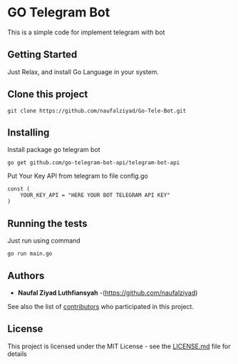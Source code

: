 # GO Telegram Bot

This is a simple code for implement telegram with bot 

## Getting Started

Just Relax, and install Go Language in your system.

## Clone this project

```
git clone https://github.com/naufalziyad/Go-Tele-Bot.git
```

## Installing

Install package go telegram bot 

```
go get github.com/go-telegram-bot-api/telegram-bot-api
```

Put Your Key API from telegram to file config.go 

```
const (
	YOUR_KEY_API = "HERE YOUR BOT TELEGRAM API KEY"
)
```


## Running the tests

Just run using command
```
go run main.go
```


## Authors

* **Naufal Ziyad Luthfiansyah** -(https://github.com/naufalziyad)

See also the list of [contributors](https://github.com/your/project/contributors) who participated in this project.

## License

This project is licensed under the MIT License - see the [LICENSE.md](LICENSE.md) file for details

